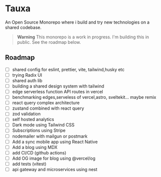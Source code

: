 # Tauxa

An Open Source Monorepo where i build and try new technologies on a shared codebase.

> **Warning**
> This monorepo is a work in progress. I'm building this in public.
> See the roadmap below.

## Roadmap

- [ ] shared config for eslint, prettier, vite, tailwind,husky etc
- [ ] trying Radix UI
- [ ] shared auth lib
- [ ] building a shared design system with tailwind
- [ ] edge serverless function API routes in vercel
- [ ] benchmarking edges,serveless of vercel,astro, sveltekit... maybe remix
- [ ] react query complex architecture
- [ ] zustand combined with react query
- [ ] zod validation
- [ ] self hosted analytics
- [ ] Dark mode using Tailwind CSS
- [ ] Subscriptions using Stripe
- [ ] nodemailer with mailgun or postmark
- [ ] Add a sync mobile app using React Native
- [ ] Add a blog using MDX
- [ ] add CI/CD (github actions)
- [ ] Add OG image for blog using @vercel/og
- [ ] add tests (vitest)
- [ ] api gateway and microservices using nest
